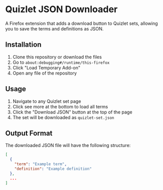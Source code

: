 # Quizlet JSON Downloader

A Firefox extension that adds a download button to Quizlet sets, allowing you to save the terms and definitions as JSON.

## Installation

1. Clone this repository or download the files
2. Go to `about:debugging#/runtime/this-firefox`
3. Click "Load Temporary Add-on"
4. Open any file of the repository

## Usage

1. Navigate to any Quizlet set page
2. Click see more at the bottom to load all terms
3. Click the "Download JSON" button at the top of the page
4. The set will be downloaded as `quizlet-set.json`

## Output Format

The downloaded JSON file will have the following structure:

```json
[
  {
    "term": "Example term",
    "definition": "Example definition"
  },
  ...
]
```
